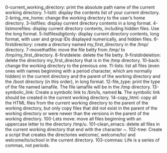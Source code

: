 0-current_working_directory: print the absolute path name of the current working directory.
1-listit: display the contents list of your current directory.
2-bring_me_home: change the working directory to the user’s home directory.
3-listfiles: display current directory contents in a long format.
4-listmorefiles: display current directory contents, including hidden files. Use the long format.
5-listfilesdigitonly: display current directory contents, long format, with user and group IDs displayed numerically, and hidden files.
6-firstdirectory: create a directory named my_first_directory in the /tmp/ directory.
7-movethatfile: move the file betty from /tmp/ to /tmp/my_first_directory.
8-firstdelete: delete the file betty.
9-firstdirdeletion: delete the directory my_first_directory that is in the /tmp directory.
10-back: change the working directory to the previous one.
11-lists: list all files (even ones with names beginning with a period character, which are normally hidden) in the current directory and the parent of the working directory and the /boot directory (in this order), in long format.
12-file_type: print the type of the file named iamafile. The file iamafile will be in the /tmp directory.
13-symbolic_link: Create a symbolic link to /bin/ls, named __ls__. The symbolic link should be created in the current working directory.
14-copy_html: copy all the HTML files from the current working directory to the parent of the working directory, but only copy files that did not exist in the parent of the working directory or were newer than the versions in the parent of the working directory.
100-Lets move: move all files beginning with an uppercase letter to the directory /tmp/u.
101-clean_emacs: delete all files in the current working directory that end with the character ~.
102-tree: Create a script that creates the directories welcome/, welcome/to/ and welcome/to/school in the current directory.
103-commas: Life is a series of commas, not periods.
